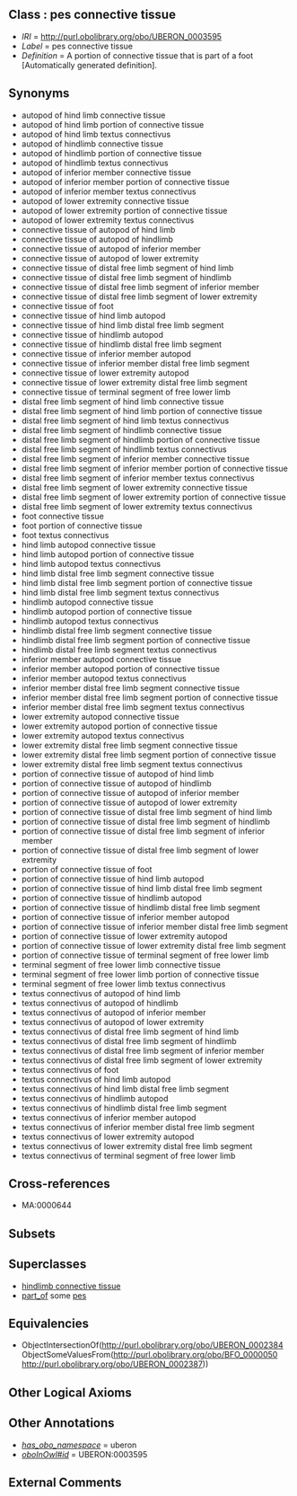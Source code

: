 
## Class : pes connective tissue

 * *IRI* = http://purl.obolibrary.org/obo/UBERON_0003595
 * *Label* = pes connective tissue
 * *Definition* = A portion of connective tissue that is part of a foot [Automatically generated definition].

## Synonyms

 * autopod of hind limb connective tissue
 * autopod of hind limb portion of connective tissue
 * autopod of hind limb textus connectivus
 * autopod of hindlimb connective tissue
 * autopod of hindlimb portion of connective tissue
 * autopod of hindlimb textus connectivus
 * autopod of inferior member connective tissue
 * autopod of inferior member portion of connective tissue
 * autopod of inferior member textus connectivus
 * autopod of lower extremity connective tissue
 * autopod of lower extremity portion of connective tissue
 * autopod of lower extremity textus connectivus
 * connective tissue of autopod of hind limb
 * connective tissue of autopod of hindlimb
 * connective tissue of autopod of inferior member
 * connective tissue of autopod of lower extremity
 * connective tissue of distal free limb segment of hind limb
 * connective tissue of distal free limb segment of hindlimb
 * connective tissue of distal free limb segment of inferior member
 * connective tissue of distal free limb segment of lower extremity
 * connective tissue of foot
 * connective tissue of hind limb autopod
 * connective tissue of hind limb distal free limb segment
 * connective tissue of hindlimb autopod
 * connective tissue of hindlimb distal free limb segment
 * connective tissue of inferior member autopod
 * connective tissue of inferior member distal free limb segment
 * connective tissue of lower extremity autopod
 * connective tissue of lower extremity distal free limb segment
 * connective tissue of terminal segment of free lower limb
 * distal free limb segment of hind limb connective tissue
 * distal free limb segment of hind limb portion of connective tissue
 * distal free limb segment of hind limb textus connectivus
 * distal free limb segment of hindlimb connective tissue
 * distal free limb segment of hindlimb portion of connective tissue
 * distal free limb segment of hindlimb textus connectivus
 * distal free limb segment of inferior member connective tissue
 * distal free limb segment of inferior member portion of connective tissue
 * distal free limb segment of inferior member textus connectivus
 * distal free limb segment of lower extremity connective tissue
 * distal free limb segment of lower extremity portion of connective tissue
 * distal free limb segment of lower extremity textus connectivus
 * foot connective tissue
 * foot portion of connective tissue
 * foot textus connectivus
 * hind limb autopod connective tissue
 * hind limb autopod portion of connective tissue
 * hind limb autopod textus connectivus
 * hind limb distal free limb segment connective tissue
 * hind limb distal free limb segment portion of connective tissue
 * hind limb distal free limb segment textus connectivus
 * hindlimb autopod connective tissue
 * hindlimb autopod portion of connective tissue
 * hindlimb autopod textus connectivus
 * hindlimb distal free limb segment connective tissue
 * hindlimb distal free limb segment portion of connective tissue
 * hindlimb distal free limb segment textus connectivus
 * inferior member autopod connective tissue
 * inferior member autopod portion of connective tissue
 * inferior member autopod textus connectivus
 * inferior member distal free limb segment connective tissue
 * inferior member distal free limb segment portion of connective tissue
 * inferior member distal free limb segment textus connectivus
 * lower extremity autopod connective tissue
 * lower extremity autopod portion of connective tissue
 * lower extremity autopod textus connectivus
 * lower extremity distal free limb segment connective tissue
 * lower extremity distal free limb segment portion of connective tissue
 * lower extremity distal free limb segment textus connectivus
 * portion of connective tissue of autopod of hind limb
 * portion of connective tissue of autopod of hindlimb
 * portion of connective tissue of autopod of inferior member
 * portion of connective tissue of autopod of lower extremity
 * portion of connective tissue of distal free limb segment of hind limb
 * portion of connective tissue of distal free limb segment of hindlimb
 * portion of connective tissue of distal free limb segment of inferior member
 * portion of connective tissue of distal free limb segment of lower extremity
 * portion of connective tissue of foot
 * portion of connective tissue of hind limb autopod
 * portion of connective tissue of hind limb distal free limb segment
 * portion of connective tissue of hindlimb autopod
 * portion of connective tissue of hindlimb distal free limb segment
 * portion of connective tissue of inferior member autopod
 * portion of connective tissue of inferior member distal free limb segment
 * portion of connective tissue of lower extremity autopod
 * portion of connective tissue of lower extremity distal free limb segment
 * portion of connective tissue of terminal segment of free lower limb
 * terminal segment of free lower limb connective tissue
 * terminal segment of free lower limb portion of connective tissue
 * terminal segment of free lower limb textus connectivus
 * textus connectivus of autopod of hind limb
 * textus connectivus of autopod of hindlimb
 * textus connectivus of autopod of inferior member
 * textus connectivus of autopod of lower extremity
 * textus connectivus of distal free limb segment of hind limb
 * textus connectivus of distal free limb segment of hindlimb
 * textus connectivus of distal free limb segment of inferior member
 * textus connectivus of distal free limb segment of lower extremity
 * textus connectivus of foot
 * textus connectivus of hind limb autopod
 * textus connectivus of hind limb distal free limb segment
 * textus connectivus of hindlimb autopod
 * textus connectivus of hindlimb distal free limb segment
 * textus connectivus of inferior member autopod
 * textus connectivus of inferior member distal free limb segment
 * textus connectivus of lower extremity autopod
 * textus connectivus of lower extremity distal free limb segment
 * textus connectivus of terminal segment of free lower limb

## Cross-references

 * MA:0000644

## Subsets


## Superclasses

 * [hindlimb connective tissue](../../UBERON/89/UBERON_0003589.md)
 * [part_of](../../BFO/50/BFO_0000050.md) some [pes](../../UBERON/87/UBERON_0002387.md)

## Equivalencies

 * ObjectIntersectionOf(<http://purl.obolibrary.org/obo/UBERON_0002384> ObjectSomeValuesFrom(<http://purl.obolibrary.org/obo/BFO_0000050> <http://purl.obolibrary.org/obo/UBERON_0002387>))

## Other Logical Axioms


## Other Annotations

 * *[has_obo_namespace](../../ce/oboInOwl#hasOBONamespace.md)* = uberon
 * *[oboInOwl#id](../../id/oboInOwl#id.md)* = UBERON:0003595

## External Comments

